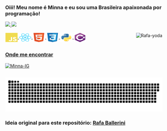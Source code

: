 ### Oiii! Meu nome é Minna e eu sou uma Brasileira apaixonada por programação!

<div>
  <a href="https://github.com/MKIsHereOficial">
  <img height="180em" src="https://github-readme-stats.vercel.app/api?username=MKIsHereOficial&show_icons=true&theme=highcontrast&include_all_commits=true&count_private=true&border_radius=20px"/>
  <img height="180em" src="https://github-readme-stats.vercel.app/api/top-langs/?username=MKIsHereOficial&layout=compact&langs_count=7&theme=highcontrast&border_radius=20px"/>
</div>
<div style="display: inline_block;"><br>
  <img align="center" alt="Rafa-JS" height="30" width="40" src="https://raw.githubusercontent.com/devicons/devicon/master/icons/javascript/javascript-plain.svg">
  <img align="center" alt="Rafa-React" height="30" width="40" src="https://raw.githubusercontent.com/devicons/devicon/master/icons/react/react-original.svg">
  <img align="center" alt="Rafa-HTML" height="30" width="40" src="https://raw.githubusercontent.com/devicons/devicon/master/icons/html5/html5-original.svg">
  <img align="center" alt="Rafa-CSS" height="30" width="40" src="https://raw.githubusercontent.com/devicons/devicon/master/icons/css3/css3-original.svg">
  <img align="center" alt="Rafa-Python" height="30" width="40" src="https://raw.githubusercontent.com/devicons/devicon/master/icons/python/python-original.svg">
  <img align="center" alt="Rafa-Csharp" height="30" width="40" src="https://raw.githubusercontent.com/devicons/devicon/master/icons/csharp/csharp-original.svg">
  <img align="right" alt="Rafa-yoda" height="100em" width="auto" src="https://chaos-web.vercel.app/api/img/hug/random.gif">
</div>

<!--
**MKIsHereOficial/MKIsHereOficial** is a ✨ _special_ ✨ repository because its `README.md` (this file) appears on your GitHub profile.

Here are some ideas to get you started:
-->
  
  ##
  
<!-- - 🔭 I’m currently working on -->
<!-- - 🌱 I’m currently learning -->
<!-- - 👯 I’m looking to collaborate on ... -->
<!-- - 🤔 I’m looking for help with ... -->
  
  ### Onde me encontrar
  
  <a href="https://www.instagram.com/mkishereoficial/"><img align="center" alt="Minna-IG" height="30" width="40" src="https://raw.githubusercontent.com/simple-icons/simple-icons/9234fd26ae39e49958b50a30cb66a2bfc3b5038f/icons/instagram.svg"></a>
  
  ##
 

<div>

  
  
  [![Snake animation](https://github.com/MKIsHereOficial/MKIsHereOficial/blob/output/github-contribution-grid-snake.svg)](https://github.com/MKIsHereOficial/MKIsHereOficial)

</div>
  
  <footer>
    <h3>Ideia original para este repositório: <a href="https://github.com/rafaballerini">Rafa Ballerini</a></h3>
  </footer>

